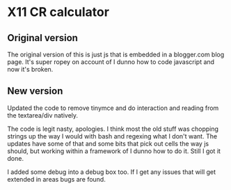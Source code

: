 # X11 CR calculator

## Original version

The original version of this is just js that is embedded in a blogger.com blog page. It's super ropey on account of I dunno how to code javascript and now it's broken.


## New version

Updated the code to remove tinymce and do interaction and reading from the textarea/div natively.

The code is legit nasty, apologies. I think most the old stuff was chopping strings up the way I would with bash and regexing what I don't want. The updates have some of that and some bits that pick out cells the way js should, but working within a framework of I dunno how to do it. Still I got it done.

I added some debug into a debug box too. If I get any issues that will get extended in areas bugs are found.